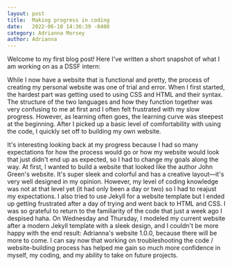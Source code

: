 ```yaml
---
layout: post
title:  Making progress in coding
date:   2022-06-10 14:36:39 -0400
category: Adrianna Morsey
author: Adrianna
---
```


Welcome to my first blog post! Here I've written a short snapshot of what I am working on as a DSSF intern:

While I now have a website that is functional and pretty, the process of creating my personal website was one of trial and error. When I first started, the hardest part was getting used to using CSS and HTML and their syntax. The structure of the two languages and how they function together was very confusing to me at first and I often felt frustrated with my slow progress. However, as learning often goes, the learning curve was steepest at the beginning. After I picked up a basic level of comfortability with using the code, I quickly set off to building my own website. 

It's interesting looking back at my progress because I had so many expectations for how the process would go or how my website would look that just didn't end up as expected, so I had to change my goals along the way. At first, I wanted to build a website that looked like the author John Green's website. It's super sleek and colorful and has a creative layout—it's very well designed in my opinion. However, my level of coding knowledge was not at that level yet (it had only been a day or two) so I had to reajust my expectations. I also tried to use Jekyll for a website template but I ended up getting frustrated after a day of trying and went back to HTML and CSS. I was so grateful to return to the familiarity of the code that just a week ago I despised haha. On Wednesday and Thursday, I modeled my current website after a modern Jekyll template with a sleek design, and I couldn't be more happy with the end result: Adrianna's website 1.0.0, because there will be more to come. I can say now that working on troubleshooting the code / website-building process has helped me gain so much more confidence in myself, my coding, and my ability to take on future projects.
